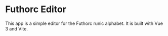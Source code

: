 # Futhorc Editor

This app is a simple editor for the Futhorc runic alphabet. It is built with Vue 3 and Vite.

